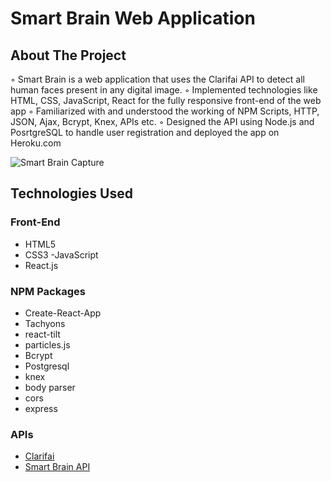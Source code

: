 # Smart Brain Web Application

<!-- ABOUT THE PROJECT -->
## About The Project

◦ Smart Brain is a web application that uses the Clarifai API to detect all human faces present in any digital image.
◦ Implemented technologies like HTML, CSS, JavaScript, React for the fully responsive front-end of the web app
◦ Familiarized with and understood the working of NPM Scripts, HTTP, JSON, Ajax, Bcrypt, Knex, APIs etc.
◦ Designed the API using Node.js and PosrtgreSQL to handle user registration and deployed the app on Heroku.com

![Smart Brain Capture](https://imgur.com/3SGGC2I.jpg)


## Technologies Used

### Front-End
- HTML5
- CSS3
-JavaScript
 - React.js

### NPM Packages
- Create-React-App
- Tachyons
- react-tilt
- particles.js
- Bcrypt
- Postgresql
- knex
- body parser
- cors
- express

### APIs
- [Clarifai](https://www.clarifai.com/)
- [Smart Brain API](https://github.com/sahil23yo/Web-App-API)
